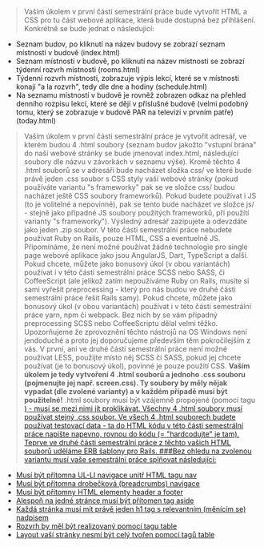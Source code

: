 ﻿>Vaším úkolem v první části semestrální práce bude vytvořit HTML a CSS pro tu část webové aplikace, která bude dostupná bez přihlášení. Konkrétně se bude jednat o následující:
- Seznam budov, po kliknutí na název budovy se zobrazí seznam místností v budově (index.html)
- Seznam místností v budově, po kliknutí na název místnosti se zobrazí týdenní rozvrh místnosti (rooms.html)
- Týdenní rozvrh místnosti, zobrazuje výpis lekcí, které se v místnosti konají "a la rozvrh", tedy dle dne a hodiny (schedule.html)
- Na seznamu místností v budově je rovněž zobrazen odkaz na přehled denního rozpisu lekcí, které se dějí v příslušné budově (velmi podobný tomu, který se zobrazuje v budově PAR na televizi v prvním patře) (today.html)
>Vaším úkolem v první části semestrální práce je vytvořit adresář, ve kterém budou 4 .html soubory (seznam budov jakožto "vstupní brána" do naší webové stránky se bude jmenovat index.html, následující soubory dle názvu v závorkách v seznamu výše).
Kromě těchto 4 .html souborů se v adresáři bude nacházet složka css/ ve které bude právě jeden .css soubor s CSS styly vaší webové stránky (pokud používáte variantu "s frameworky" pak se ve složce css/ budou nacházet ještě CSS soubory frameworků). Pokud budete používat i JS (to je volitelné a nepovinné), pak se tento bude nacházet ve složce js/ - stejně jako případné JS soubory použitých frameworků, při použití varianty "s frameworky").
>Výsledný adresář zazipujete a odevzdáte jako jeden .zip soubor. V této části semestrální práce nebudete používat Ruby on Rails, pouze HTML, CSS a eventuelně JS. Připomínáme, že není možné používat žádné technologie pro single page webové aplikace jako jsou AngularJS, Dart, TypeScript a další.
Pokud chcete, můžete jako bonusový úkol (v obou variantách) používat i v této části semestrální práce SCSS nebo SASS, či CoffeeScript (ale jelikož zatím nepoužíváme Ruby on Rails, musíte si sami vyřešit preprocessing - který pro nás budou ve druhé části semestrální práce řešit Rails samy).
Pokud chcete, můžete jako bonusový úkol (v obou variantách) používat i v této části semestrální práce yarn, npm či webpack. Bez nich by se vám případný preprocessing SCSS nebo CoffeeScriptu dělal velmi těžko. Upozorňujeme že zprovoznění těchto nástrojů na OS Windows není jendoduché a proto jej doporučujeme především těm pokročilejším z vás.
V první, ani ve druhé části semestrální práce není možné používat LESS, použijte místo něj SCSS či SASS, pokud jej chcete používat (je to bonusový úkol), povinné je pouze použití CSS.
>**Vaším úkolem je tedy vytvoření 4 .html souborů a jednoho .css souboru (pojmenujte jej např. screen.css). Ty soubory by měly nějak vypadat (dle zvolené varianty) a v každém případě musí být použitelné!** .html soubory musí být vzájemně propojené (pomocí tagu <a href>) - musí se mezi nimi jít proklikávat.
Všechny 4 .html soubory musí používat stejný .css soubor. Ve všech 4 .html souborech budete používat testovací data - ta do HTML kódu v této části semestrální práce napište napevno, rovnou do kódu (= "hardcodujte" je tam). Teprve ve druhé části semestrální práce z těchto vašich HTML souborů uděláme ERB šablony pro Rails.
###Bez ohledu na zvolenou variantu musí vaše semestrální práce splňovat následující:
- Musí být přítomna UL-LI navigace unitř HTML tagu nav
- Musí být přítomna drobečková (breadcrumbs) navigace
- Musí být přítomny HTML elementy header a footer
- Alespoň na jedné stránce musí být přítomen tag aside
- Každá stránka musí mít právě jeden h1 tag s relevantním (měnícím se) nadpisem
- Rozvrh by měl být realizovaný pomocí tagu table
- Layout vaší stránky nesmí být celý tvořen pomocí tagů table